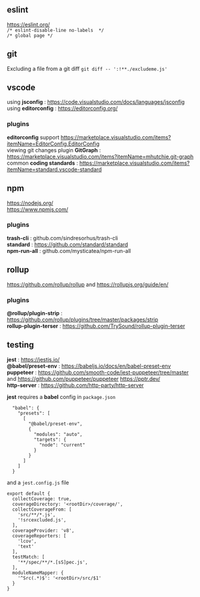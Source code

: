 ## eslint
https://eslint.org/  
`/* eslint-disable-line no-labels  */`  
`/* global page */`  

## git
Excluding a file from a git diff `git diff -- ':!**./excludeme.js'`  

## vscode
using **jsconfig** : https://code.visualstudio.com/docs/languages/jsconfig  
using **editorconfig** : https://editorconfig.org/  

### plugins
**editorconfig** support https://marketplace.visualstudio.com/items?itemName=EditorConfig.EditorConfig  
viewing git changes plugin **GitGraph** : https://marketplace.visualstudio.com/items?itemName=mhutchie.git-graph  
common **coding standards** : https://marketplace.visualstudio.com/items?itemName=standard.vscode-standard  

## npm
https://nodejs.org/  
https://www.npmjs.com/  

### plugins
**trash-cli** : github.com/sindresorhus/trash-cli  
**standard** : https://github.com/standard/standard  
**npm-run-all** : github.com/mysticatea/npm-run-all  

## rollup
https://github.com/rollup/rollup  and https://rollupjs.org/guide/en/  

### plugins
**@rollup/plugin-strip** : https://github.com/rollup/plugins/tree/master/packages/strip  
**rollup-plugin-terser** : https://github.com/TrySound/rollup-plugin-terser  

## testing
**jest** : https://jestjs.io/   
**@babel/preset-env** : https://babeljs.io/docs/en/babel-preset-env  
**puppeteer** : https://github.com/smooth-code/jest-puppeteer/tree/master and https://github.com/puppeteer/puppeteer https://pptr.dev/  
**http-server** : https://github.com/http-party/http-server  

**jest** requires a **babel** config in `package.json`  
```
  "babel": {
    "presets": [
      [
        "@babel/preset-env",
        {
          "modules": "auto",
          "targets": {
            "node": "current"
          }
        }
      ]
    ]
  }
```
and a `jest.config.js` file  
```
export default {
  collectCoverage: true,
  coverageDirectory: '<rootDir>/coverage/',
  collectCoverageFrom: [
    'src/**/*.js',
    '!srcexcluded.js',
  ],
  coverageProvider: 'v8',
  coverageReporters: [
    'lcov',
    'text'
  ],
  testMatch: [
    '**/spec/**/*.[sS]pec.js',
  ],
  moduleNameMapper: {
    '^Src(.*)$': '<rootDir>/src/$1'
  }
}
```
